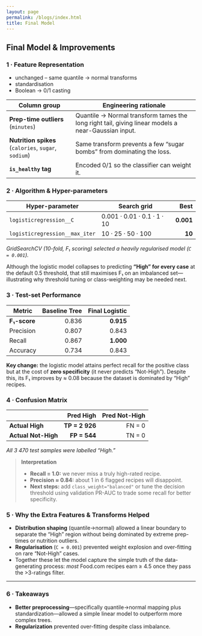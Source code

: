 ```yaml
---
layout: page
permalink: /blogs/index.html
title: Final Model
---
```


## Final Model & Improvements

### 1 · Feature Representation  
 - unchanged – same quantile → normal transforms
 - standardisation
 - Boolean → 0/1 casting  

| Column group | Engineering rationale |
|--------------|-----------------------|
| **Prep-time outliers** (`minutes`) | Quantile → Normal transform tames the long right tail, giving linear models a near-Gaussian input. |
| **Nutrition spikes** (`calories`, `sugar`, `sodium`) | Same transform prevents a few “sugar bombs” from dominating the loss. |
| **`is_healthy` tag** | Encoded 0/1 so the classifier can weight it. |

### 2 · Algorithm & Hyper-parameters  

| Hyper-parameter               | Search grid                      | **Best** |
|-------------------------------|----------------------------------|---------:|
| `logisticregression__C`       |  0.001 · 0.01 · 0.1 · 1 · 10      | **0.001** |
| `logisticregression__max_iter`|  10 · 25 · 50 · 100               | **10** |

*GridSearchCV (10-fold, F₁ scoring) selected a heavily regularised model (`C = 0.001`).*  

Although the logistic model collapses to predicting **“High” for every case** at the default 0.5 threshold, that still maximises F₁ on an imbalanced set—illustrating why threshold tuning or class-weighting may be needed next.

### 3 · Test-set Performance  

| Metric              | Baseline Tree | **Final Logistic** |
|---------------------|--------------:|-------------------:|
| **F₁-score**        | 0.836         | **0.915** |
| Precision           | 0.807         | 0.843 |
| Recall              | 0.867         | **1.000** |
| Accuracy            | 0.734         | 0.843 |

**Key change:** the logistic model attains perfect recall for the positive class but at the cost of **zero specificity** (it never predicts “Not-High”). Despite this, its F₁ improves by ≈ 0.08 because the dataset is dominated by “High” recipes.

### 4 · Confusion Matrix  

|                     | **Pred High** |  **Pred Not-High** |
|---------------------|--------------:|------------------:|
| **Actual High**     | **TP = 2 926**| FN = 0 |
| **Actual Not-High** | **FP = 544**  | TN = 0 |

*All 3 470 test samples were labelled “High.”*

> **Interpretation**  
> - **Recall = 1.0:** we never miss a truly high-rated recipe.  
> - **Precision ≈ 0.84:** about 1 in 6 flagged recipes will disappoint.  
> - **Next steps:** add `class_weight="balanced"` or tune the decision threshold using validation PR-AUC to trade some recall for better specificity.

### 5 · Why the Extra Features & Transforms Helped  

- **Distribution shaping** (quantile→normal) allowed a linear boundary to separate the “High” region without being dominated by extreme prep-times or nutrition outliers.  
- **Regularisation** (`C = 0.001`) prevented weight explosion and over-fitting on rare “Not-High” cases.  
- Together these let the model capture the simple truth of the data-generating process: *most* Food.com recipes earn ≥ 4.5 once they pass the >3-ratings filter.

---


### 6 · Takeaways  
- **Better preprocessing**—specifically quantile→normal mapping plus standardization—allowed a simple linear model to outperform more complex trees.  
- **Regularization** prevented over-fitting despite class imbalance.  
